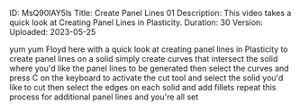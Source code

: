 ID: MsQ90lAY5ls
Title: Create Panel Lines 01
Description: This video takes a quick look at Creating Panel Lines in Plasticity.
Duration: 30
Version: 
Uploaded: 2023-05-25

yum yum
Floyd here with a quick look at creating
panel lines in Plasticity to create
panel lines on a solid simply create
curves that intersect the solid where
you'd like the panel lines to be
generated then select the curves and
press C on the keyboard to activate the
cut tool and select the solid you'd like
to cut
then select the edges on each solid and
add fillets
repeat this process for additional panel
lines and you're all set
